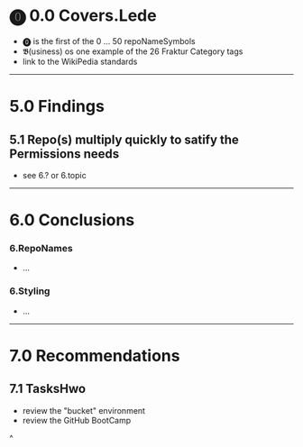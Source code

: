 # ⓿ 0.0 Covers.Lede

* ⓿ is the first of the 0 ... 50 repoNameSymbols
* 𝕭(usiness) os one example of the 26 Fraktur Category tags
* link to the WikiPedia standards

<hr>

# 5.0 Findings

## 5.1 Repo(s) multiply quickly to satify the Permissions needs
* see 6.? or 6.topic

<hr>

# 6.0 Conclusions

### 6.RepoNames
* ...

### 6.Styling
* ...

<hr>

# 7.0 Recommendations
## 7.1 TasksHwo
* review the "bucket" environment
* review the GitHub BootCamp

^
